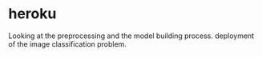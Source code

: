 # heroku
Looking at the preprocessing and the model building process. deployment of the image classification problem.
